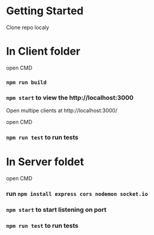 # Getting Started

Clone repo localy

# In Client folder

open CMD

### `npm run build` 

### `npm start` to view the http://localhost:3000
Open multipe clients at http://localhost:3000/

open CMD
### `npm run test` to run tests


# In Server foldet

open CMD

### run `npm install express cors nodemon socket.io ` 

### `npm start` to start listening on port 

### `npm run test` to run tests


